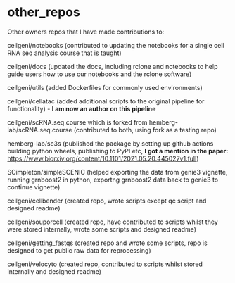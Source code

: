 # other_repos
Other owners repos that I have made contributions to:

cellgeni/notebooks (contributed to updating the notebooks for a single cell RNA seq analysis course that is taught)

cellgeni/docs (updated the docs, including rclone and notebooks to help guide users how to use our notebooks and the rclone software)

cellgeni/utils (added Dockerfiles for commonly used environments)

cellgeni/cellatac (added additional scripts to the original pipeline for functionality) - **I am now an author on this pipeline**

cellgeni/scRNA.seq.course which is forked from hemberg-lab/scRNA.seq.course (contributed to both, using fork as a testing repo)

hemberg-lab/sc3s (published the package by setting up github actions building python wheels, publishing to PyPI etc, 
**I got a mention in the paper:** https://www.biorxiv.org/content/10.1101/2021.05.20.445027v1.full)

SCimpleton/simpleSCENIC (helped exporting the data from genie3 vignette, running grnboost2 in python, exportng grnboost2 data back to genie3 to continue vignette) 

cellgeni/cellbender (created repo, wrote scripts except qc script and designed readme)

cellgeni/souporcell (created repo, have contributed to scripts whilst they were stored internally, wrote some scripts and designed readme)

cellgeni/getting_fastqs (created repo and wrote some scripts, repo is designed to get public raw data for reprocessing)

cellgeni/velocyto (created repo, contributed to scripts whilst stored internally and designed readme) 
